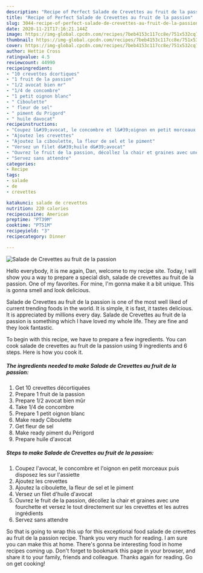 ```yaml
---
description: "Recipe of Perfect Salade de Crevettes au fruit de la passion"
title: "Recipe of Perfect Salade de Crevettes au fruit de la passion"
slug: 3044-recipe-of-perfect-salade-de-crevettes-au-fruit-de-la-passion
date: 2020-11-21T17:16:21.144Z
image: https://img-global.cpcdn.com/recipes/7beb4153c117cc8e/751x532cq70/salade-de-crevettes-au-fruit-de-la-passion-photo-principale-de-la-recette.jpg
thumbnail: https://img-global.cpcdn.com/recipes/7beb4153c117cc8e/751x532cq70/salade-de-crevettes-au-fruit-de-la-passion-photo-principale-de-la-recette.jpg
cover: https://img-global.cpcdn.com/recipes/7beb4153c117cc8e/751x532cq70/salade-de-crevettes-au-fruit-de-la-passion-photo-principale-de-la-recette.jpg
author: Hettie Cross
ratingvalue: 4.5
reviewcount: 44990
recipeingredient:
- "10 crevettes dcortiques"
- "1 fruit de la passion"
- "1/2 avocat bien mr"
- "1/4 de concombre"
- "1 petit oignon blanc"
- " Ciboulette"
- " fleur de sel"
- " piment du Prigord"
- " huile davocat"
recipeinstructions:
- "Coupez l&#39;avocat, le concombre et l&#39;oignon en petit morceaux puis disposez les sur l&#39;assiette"
- "Ajoutez les crevettes"
- "Ajoutez la ciboulette, la fleur de sel et le piment"
- "Versez un filet d&#39;huile d&#39;avocat"
- "Ouvrez le fruit de la passion, décollez la chair et graines avec une fourchette et versez le tout directement sur les crevettes et les autres ingrédients"
- "Servez sans attendre"
categories:
- Recipe
tags:
- salade
- de
- crevettes

katakunci: salade de crevettes 
nutrition: 220 calories
recipecuisine: American
preptime: "PT39M"
cooktime: "PT51M"
recipeyield: "3"
recipecategory: Dinner

---
```



![Salade de Crevettes au fruit de la passion](https://img-global.cpcdn.com/recipes/7beb4153c117cc8e/751x532cq70/salade-de-crevettes-au-fruit-de-la-passion-photo-principale-de-la-recette.jpg)

Hello everybody, it is me again, Dan, welcome to my recipe site. Today, I will show you a way to prepare a special dish, salade de crevettes au fruit de la passion. One of my favorites. For mine, I'm gonna make it a bit unique. This is gonna smell and look delicious.

Salade de Crevettes au fruit de la passion is one of the most well liked of current trending foods in the world. It is simple, it is fast, it tastes delicious. It is appreciated by millions every day. Salade de Crevettes au fruit de la passion is something which I have loved my whole life. They are fine and they look fantastic.




To begin with this recipe, we have to prepare a few ingredients. You can cook salade de crevettes au fruit de la passion using 9 ingredients and 6 steps. Here is how you cook it.

<!--inarticleads1-->

##### The ingredients needed to make Salade de Crevettes au fruit de la passion:

1. Get 10 crevettes décortiquées
1. Prepare 1 fruit de la passion
1. Prepare 1/2 avocat bien mûr
1. Take 1/4 de concombre
1. Prepare 1 petit oignon blanc
1. Make ready  Ciboulette
1. Get  fleur de sel
1. Make ready  piment du Périgord
1. Prepare  huile d&#39;avocat




<!--inarticleads2-->

##### Steps to make Salade de Crevettes au fruit de la passion:

1. Coupez l&#39;avocat, le concombre et l&#39;oignon en petit morceaux puis disposez les sur l&#39;assiette
1. Ajoutez les crevettes
1. Ajoutez la ciboulette, la fleur de sel et le piment
1. Versez un filet d&#39;huile d&#39;avocat
1. Ouvrez le fruit de la passion, décollez la chair et graines avec une fourchette et versez le tout directement sur les crevettes et les autres ingrédients
1. Servez sans attendre




So that is going to wrap this up for this exceptional food salade de crevettes au fruit de la passion recipe. Thank you very much for reading. I am sure you can make this at home. There's gonna be interesting food in home recipes coming up. Don't forget to bookmark this page in your browser, and share it to your family, friends and colleague. Thanks again for reading. Go on get cooking!
